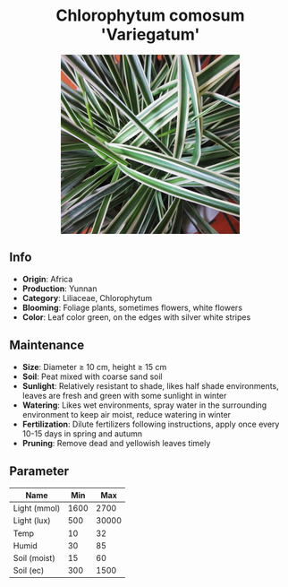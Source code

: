 <h1 align='center'>Chlorophytum comosum 'Variegatum'</h1>
<p align="center">
    <img 
        align='center'
        width='320'
        src="../images/chlorophytum comosum variegatum.png" 
        alt='Chlorophytum comosum 'Variegatum'' />
</p>

## Info

 - **Origin**: Africa
 - **Production**: Yunnan
 - **Category**: Liliaceae, Chlorophytum
 - **Blooming**: Foliage plants, sometimes flowers, white flowers
 - **Color**: Leaf color green, on the edges with silver white stripes

## Maintenance

 - **Size**: Diameter ≥ 10 cm, height ≥ 15 cm
 - **Soil**: Peat mixed with coarse sand soil
 - **Sunlight**: Relatively resistant to shade, likes half shade environments, leaves are fresh and green with some sunlight in winter
 - **Watering**: Likes wet environments, spray water in the surrounding environment to keep air moist, reduce watering in winter
 - **Fertilization**: Dilute fertilizers following instructions, apply once every 10-15 days in spring and autumn
 - **Pruning**: Remove dead and yellowish leaves timely

## Parameter

| Name         | Min  | Max   |
|--------------|------|-------|
| Light (mmol) | 1600 | 2700  |
| Light (lux)  | 500 | 30000 |
| Temp         | 10    | 32    |
| Humid        | 30   | 85    |
| Soil (moist) | 15   | 60    |
| Soil (ec)    | 300  | 1500  |